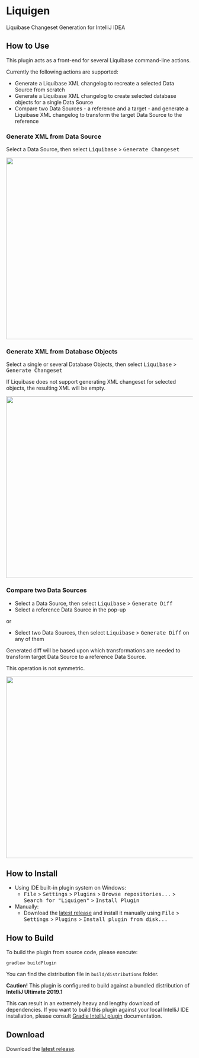 # Liquigen
>
Liquibase Changeset Generation for IntelliJ IDEA
>
## How to Use
This plugin acts as a front-end for several Liquibase command-line actions.

Currently the following actions are supported:
- Generate a Liquibase XML changelog to recreate a selected Data Source from scratch
- Generate a Liquibase XML changelog to create selected database objects for a single Data Source
- Compare two Data Sources - a reference and a target - and generate a Liquibase XML changelog
to transform the target Data Source to the reference

### Generate XML from Data Source
Select a Data Source, then select <kbd>Liquibase</kbd> > <kbd>Generate Changeset</kbd>

<img src="https://raw.githubusercontent.com/iman89/liquigen/master/doc/liquigen_generate_data_source.png" width="735" height="490" />

### Generate XML from Database Objects
Select a single or several Database Objects, then select <kbd>Liquibase</kbd> > <kbd>Generate Changeset</kbd>

If Liquibase does not support generating XML changeset for selected objects, the resulting XML will be empty.

<img src="https://raw.githubusercontent.com/iman89/liquigen/master/doc/liquigen_generate_db_object.png" width="735" height="490" />

### Compare two Data Sources
- Select a Data Source, then select <kbd>Liquibase</kbd> > <kbd>Generate Diff</kbd>
- Select a reference Data Source in the pop-up

or

- Select two Data Sources, then select <kbd>Liquibase</kbd> > <kbd>Generate Diff</kbd> on any of them

Generated diff will be based upon which transformations are needed to transform target Data Source to a reference Data Source.

This operation is not symmetric.

<img src="https://raw.githubusercontent.com/iman89/liquigen/master/doc/liquigen_generate_diff.png" width="735" height="490" />

>
## How to Install
- Using IDE built-in plugin system on Windows:
  - <kbd>File</kbd> > <kbd>Settings</kbd> > <kbd>Plugins</kbd> > <kbd>Browse repositories...</kbd> > <kbd>Search for "Liquigen"</kbd> > <kbd>Install Plugin</kbd>
- Manually:
  - Download the [latest release](https://github.com/iman89/liquigen/releases) and install it manually using <kbd>File</kbd> > <kbd>Settings</kbd> > <kbd>Plugins</kbd> > <kbd>Install plugin from disk...</kbd>
>
## How to Build
To build the plugin from source code, please execute:
```
gradlew buildPlugin
```
You can find the distribution file in `build/distributions` folder.

**Caution!** This plugin is configured to build against a bundled distribution of **IntelliJ Ultimate 2019.1**

This can result in an extremely heavy and lengthy download of dependencies.
If you want to build this plugin against your local IntelliJ IDE installation, please consult
[Gradle IntelliJ plugin](https://github.com/JetBrains/gradle-intellij-plugin) documentation.
>
## Download
Download the [latest release](https://github.com/iman89/liquigen/releases).
